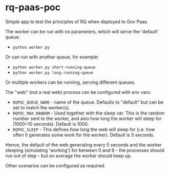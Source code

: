# rq-paas-poc

Simple app to test the principles of RQ when deployed to Gov Paas.

The worker can be run with no parameters, which will serve the 'default' queue:  
- `python worker.py`

Or can run with another queue, for example:
- `python worker.py short-running-queue`
- `python worker.py long-running-queue`

Or multiple workers can be running, serving different queues.


The "web" (not a real web) process can be configured with env vars:
- `RQPOC_QUEUE_NAME` - name of the queue. Defaults to "default" but can be set to match the worker(s).
- `RQPOC_MAX_RANDOM` - Used together with the sleep var. This is the random number sent to the worker, and also how long the worker will sleep for (1000=10 seconds). Default is 1000.
- `RQPOC_SLEEP` - This defines how long the web will sleep for (i.e. how often it generates some work for the worker). Default is 5 seconds.

Hence, the default of the web generating every 5 seconds and the worker sleeping (simulating 'working') for between 0 and 9 - the processes should run out of step - but on average the worker should keep up.

Other scenarios can be configured as required.
